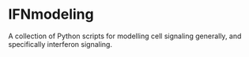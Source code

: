 # IFNmodeling
A collection of Python scripts for modelling cell signaling generally, and specifically interferon signaling.
